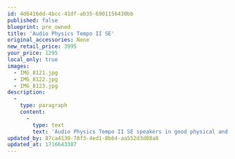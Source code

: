 ```yaml
---
id: 4d6416dd-4bcc-41df-ab35-6901156430bb
published: false
blueprint: pre_owned
title: 'Audio Physics Tempo II SE'
original_accessories: None
new_retail_price: 3995
your_price: 1295
local_only: true
images:
  - IMG_8121.jpg
  - IMG_8122.jpg
  - IMG_8123.jpg
description:
  -
    type: paragraph
    content:
      -
        type: text
        text: 'Audio Physics Tempo II SE speakers in good physical and functional condition. Speakers sold as new for $3,995.00. Exceptional bass for the size and superb imaging. '
updated_by: 87ca4130-78f3-4ed1-8b64-aa552d3d08a8
updated_at: 1716643387
---
```

